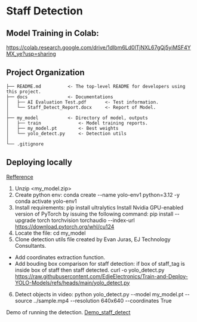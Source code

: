# Staff Detection
## Model Training in Colab: 
https://colab.research.google.com/drive/1dIbm6Ld0lTjNXL67gQj5yiMSF4YMX_ye?usp=sharing

## Project Organization

```
├── README.md          <- The top-level README for developers using this project.
├── docs               <- Documentations
│   ├── AI Evaluation Test.pdf       <- Test information.
│   └── Staff_Detect_Report.docx     <- Report of Model.
│   
├── my_model           <- Directory of model, outputs
│   ├── train              <- Model training reports.
│   ├── my_model.pt        <- Best weights 
│   └── yolo_detect.py     <- Detection utils
│ 
└── .gitignore
```

## Deploying locally 
[Refference](https://github.com/EdjeElectronics/Train-and-Deploy-YOLO-Models)
1. Unzip <my_model.zip> 
2. Create python env:
    conda create --name yolo-env1 python=3.12 -y
    conda activate yolo-env1
3. Install requirements:
    pip install ultralytics
    Install Nvidia GPU-enabled version of PyTorch by issuing the following command:
        pip install --upgrade torch torchvision torchaudio --index-url https://download.pytorch.org/whl/cu124
4. Locate the file: cd my_model
5. Clone detection utils file created by Evan Juras, EJ Technology Consultants. 
- Add coordinates extraction function. 
- Add bouding box comparison for staff detection: if box of staff_tag is inside box of staff then staff detected. 
curl -o yolo_detect.py https://raw.githubusercontent.com/EdjeElectronics/Train-and-Deploy-YOLO-Models/refs/heads/main/yolo_detect.py
6. Detect objects in video: 
python yolo_detect.py --model my_model.pt --source ../sample.mp4 --resolution 640x640 --coordinates True

Demo of running the detection. 
[Demo_staff_detect](https://www.youtube.com/watch?v=6_Xb9QUhnJ8)